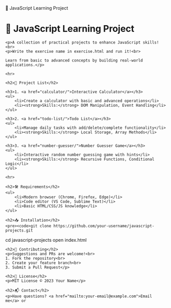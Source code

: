 <!DOCTYPE html>
<html>
<head>
    <meta charset="UTF-8">
    🚀 JavaScript Learning Project

</head>
<body>
    <h1>🚀 JavaScript Learning Project</h1>
    
    <p>A collection of practical projects to enhance JavaScript skills!<br>
    <p>Write the exercixe name in exercise.html and run it!<br>

    Learn from basic to advanced concepts by building real-world applications.</p>

    <hr>

    <h2>📌 Project List</h2>
    
    <h3>1. <a href="calculator/">Interactive Calculator</a></h3>
    <ul>
        <li>Create a calculator with basic and advanced operations</li>
        <li><strong>Skills:</strong> DOM Manipulation, Event Handling</li>
    </ul>

    <h3>2. <a href="todo-list/">Todo List</a></h3>
    <ul>
        <li>Manage daily tasks with add/delete/complete functionality</li>
        <li><strong>Skills:</strong> Local Storage, Array Methods</li>
    </ul>

    <h3>3. <a href="number-guesser/">Number Guesser Game</a></h3>
    <ul>
        <li>Interactive random number guessing game with hints</li>
        <li><strong>Skills:</strong> Recursive Functions, Conditional Logic</li>
    </ul>

    <hr>

    <h2>🛠 Requirements</h2>
    <ul>
        <li>Modern browser (Chrome, Firefox, Edge)</li>
        <li>Code editor (VS Code, Sublime Text)</li>
        <li>Basic HTML/CSS/JS knowledge</li>
    </ul>

    <h2>📥 Installation</h2>
    <pre><code>git clone https://github.com/your-username/javascript-projects.git
cd javascript-projects
open index.html</code></pre>

    <h2>🤝 Contributing</h2>
    <p>Suggestions and PRs are welcome!<br>
    1. Fork the repository<br>
    2. Create your feature branch<br>
    3. Submit a Pull Request</p>

    <h2>📜 License</h2>
    <p>MIT License © 2023 Your Name</p>

    <h2>📬 Contact</h2>
    <p>Have questions? <a href="mailto:your-email@example.com">Email me</a> or 
</body>
</html>
